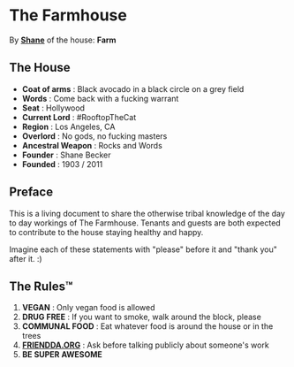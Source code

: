 # The Farmhouse

By **[Shane](http://iamshane.com)** of the house: **Farm**


## The House

* **Coat of arms**     : Black avocado in a black circle on a grey field
* **Words**            : Come back with a fucking warrant
* **Seat**             : Hollywood
* **Current Lord**     : #RooftopTheCat
* **Region**           : Los Angeles, CA
* **Overlord**         : No gods, no fucking masters
* **Ancestral Weapon** : Rocks and Words
* **Founder**          : Shane Becker
* **Founded**          : 1903 / 2011


## Preface

This is a living document to share the otherwise tribal knowledge of the day to day workings of The Farmhouse.
Tenants and guests are both expected to contribute to the house staying healthy and happy.

Imagine each of these statements with "please" before it and "thank you" after it. :)


## The Rules™

1.  **VEGAN**                               : Only vegan food is allowed
2.  **DRUG FREE**                           : If you want to smoke, walk around the block, please
3.  **COMMUNAL FOOD**                       : Eat whatever food is around the house or in the trees
4.  **[FRIENDDA.ORG](http://friendda.org)** : Ask before talking publicly about someone's work
5.  **BE SUPER AWESOME**
